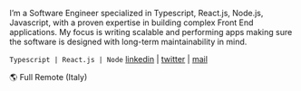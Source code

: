 



  I’m a Software Engineer specialized in Typescript, React.js, Node.js, Javascript, with a proven expertise in building complex Front End applications.
  My focus is writing scalable and performing apps making sure the software is designed with long-term maintainability in mind.
  
  ```Typescript | React.js | Node``` [linkedin](https://www.linkedin.com/in/stefanoregosa/) 
| [twitter](https://twitter.com/thenrdlab) | [mail](mailto:regosas@gmail.com)

🌎 Full Remote (Italy)


<!--
**nrdlab/nrdlab** is a ✨ _special_ ✨ repository because its `README.md` (this file) appears on your GitHub profile.

Here are some ideas to get you started:

- 🌱 I’m currently learning ...
- 👯 I’m looking to collaborate on ...
- 🤔 I’m looking for help with ...
- 💬 Ask me about ...
- 📫 How to reach me: regosas@gmail.com
- 😄 Pronouns: ...
- ⚡ Fun fact: ...
-->
